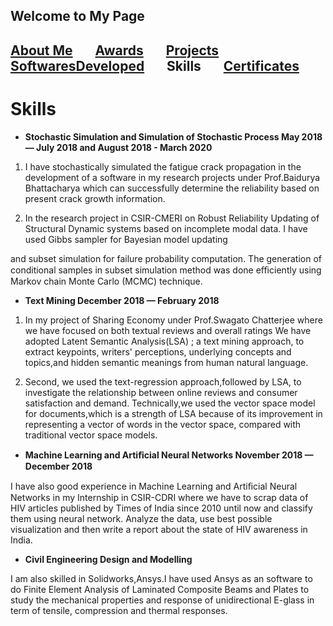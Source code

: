 ## Welcome to My Page

## **[About Me](https://sourangshughosh.github.io)**      &ensp;    &ensp;                **[Awards](https://sourangshughosh.github.io/Awards)**   &ensp; &ensp;  **[Projects](https://sourangshughosh.github.io/Projects)**       &ensp;        &ensp;      **[SoftwaresDeveloped](https://sourangshughosh.github.io/SoftwaresDeveloped)**  &ensp;  &ensp;   **Skills**   &ensp;        &ensp;     **[Certificates](https://sourangshughosh.github.io/Certificates)**

# **Skills**

- **Stochastic Simulation and Simulation of Stochastic Process May 2018 — July 2018 and August 2018 - March 2020**

1. I have stochastically simulated the fatigue crack propagation in the development of a software in my research projects under Prof.Baidurya Bhattacharya which can successfully determine the reliability based on present crack growth information.

2. In the research project in CSIR-CMERI on Robust Reliability Updating of Structural Dynamic systems based on incomplete modal data. I have used Gibbs sampler for Bayesian model updating

and subset simulation for failure probability computation. The generation of conditional samples in subset simulation method was done eﬃciently using Markov chain Monte Carlo (MCMC) technique.

- **Text Mining December 2018 — February 2018**

1. In my project of Sharing Economy under Prof.Swagato Chatterjee where we have focused on both textual reviews and overall ratings We have adopted Latent Semantic Analysis(LSA) ; a text mining approach, to extract keypoints, writers&#39; perceptions, underlying concepts and topics,and hidden semantic meanings from human natural language.

2. Second, we used the text-regression approach,followed by LSA, to investigate the relationship between online reviews and consumer satisfaction and demand. Technically,we used the vector space model for documents,which is a strength of LSA because of its improvement in representing a vector of words in the vector space, compared with traditional vector space models.

- **Machine Learning and Artiﬁcial Neural Networks November 2018 — December 2018**

I have also good experience in Machine Learning and Artiﬁcial Neural Networks in my Internship in CSIR-CDRI where we have to scrap data of HIV articles published by Times of India since 2010 until now and classify them using neural network. Analyze the data, use best possible visualization and then write a report about the state of HIV awareness in India. 

- **Civil Engineering Design and Modelling**

I am also skilled in Solidworks,Ansys.I have used Ansys as an software to do Finite Element Analysis of Laminated Composite Beams and Plates to study the mechanical properties and response of unidirectional E-glass in term of tensile, compression and thermal responses.
